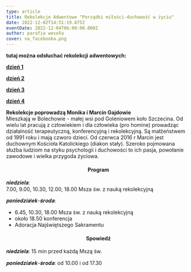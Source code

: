 ```yaml
---
type: article
title: Rekolekcje Adwentowe "Porządki miłości-duchowość w życiu"
date: 2022-12-02T14:51:19.875Z
eventDate: 2022-12-04T06:00:00.000Z
author: parafia wesoła
cover: na_facebooka.png
---
```

**tutaj można odsłuchać rekolekcji adwentowych:**

**[dzień 1](https://youtu.be/dG2XaEdf0Qc)**

**[dzień 2](https://youtu.be/OeAcGm_YIYE)**

**[dzień 3](https://youtu.be/6EIbYIgyf-U)**

**[dzień 4](https://youtu.be/EYztoji8vt0)**

**Rekolekcje poprowadzą Monika i Marcin Gajdowie**\
Mieszkają w Bolechowie - małej wsi pod Goleniowem koło Szczecina. Od wielu lat pracują z człowiekiem i dla człowieka (pro homine) prowadząc działalność terapeutyczną, konferencyjną i rekolekcyjną. Są małżeństwem od 1991 roku i mają czworo dzieci. Od czerwca 2016 r Marcin jest duchownym Kościoła Katolickiego (diakon stały). Szeroko pojmowana służba ludziom na styku psychologii i duchowości to ich pasja, powołanie zawodowe i wielka przygoda życiowa.

<h4 style="text-align:center;">Program</h4>

𝒏𝒊𝒆𝒅𝒛𝒊𝒆𝒍𝒂:\
7.00, 9.00, 10.30, 12.00, 18.00 Msza św. z nauką rekolekcyjną

𝒑𝒐𝒏𝒊𝒆𝒅𝒛𝒊𝒂ł𝒆𝒌-𝒔́𝒓𝒐𝒅𝒂:

* 6.45, 10.30, 18.00 Msza św. z nauką rekolekcyjną
* [](<>)około 18.50 konferencja
* Adoracja Najświętszego Sakramentu

<h4 style="text-align:center;">Spowiedź</h4>

𝒏𝒊𝒆𝒅𝒛𝒊𝒆𝒍𝒂: 15 min przed każdą Mszą św.

𝒑𝒐𝒏𝒊𝒆𝒅𝒛𝒊𝒂ł𝒆𝒌-𝒔́𝒓𝒐𝒅𝒂: od 10.00 i od 17.30

<!--EndFragment-->